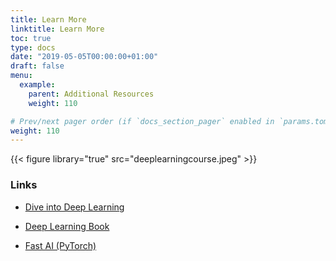 ```yaml
---
title: Learn More
linktitle: Learn More
toc: true
type: docs
date: "2019-05-05T00:00:00+01:00"
draft: false
menu:
  example:
    parent: Additional Resources
    weight: 110

# Prev/next pager order (if `docs_section_pager` enabled in `params.toml`)
weight: 110
---
```


{{< figure library="true" src="deeplearningcourse.jpeg" >}}

### Links

* [Dive into Deep Learning](https://d2l.ai)

* [Deep Learning Book](https://www.deeplearningbook.org)

* [Fast AI (PyTorch)](https://www.fast.ai)

